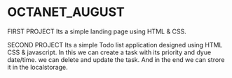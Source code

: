 # OCTANET_AUGUST
FIRST PROJECT
Its a simple landing page using HTML & CSS.

SECOND PROJECT
Its a simple Todo list application designed using HTML CSS & javascript.
In this we can create a task with its priority and dyue date/time.
we can delete and update the task.
And in the end we can strore it in the localstorage.
